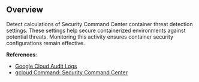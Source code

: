 ## Overview

Detect calculations of Security Command Center container threat detection settings. These settings help secure containerized environments against potential threats. Monitoring this activity ensures container security configurations remain effective.

**References**:
- [Google Cloud Audit Logs](https://cloud.google.com/logging/docs/audit)
- [gcloud Command: Security Command Center](https://cloud.google.com/sdk/gcloud/reference/scc)